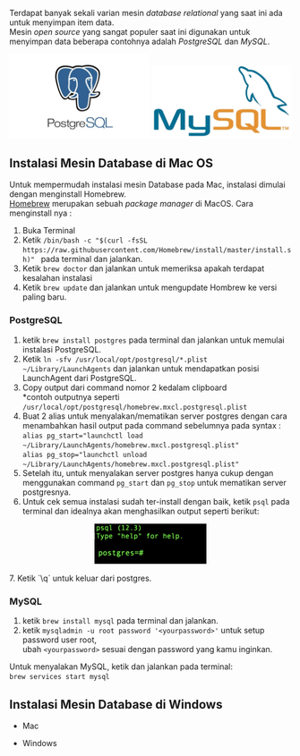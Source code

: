 Terdapat banyak sekali varian mesin *database relational* yang saat ini ada untuk menyimpan item data.<br/>
Mesin *open source* yang sangat populer saat ini digunakan untuk menyimpan data beberapa contohnya adalah *PostgreSQL* dan *MySQL*.
<p align="center">
<img src="/../Images/postgre-img.jpg" width="250" />
<img src="/../Images/mysql-img.jpg" width="250" />
</p> 

## Instalasi Mesin Database di Mac OS
Untuk mempermudah instalasi mesin Database pada Mac, instalasi dimulai dengan menginstall Homebrew. <br/>
[Homebrew](https://brew.sh/) merupakan sebuah *package manager* di MacOS. Cara menginstall nya : 
1. Buka Terminal 
2. Ketik `/bin/bash -c "$(curl -fsSL https://raw.githubusercontent.com/Homebrew/install/master/install.sh)"
` pada terminal dan jalankan.
3. Ketik `brew doctor` dan jalankan untuk memeriksa apakah terdapat kesalahan instalasi 
4. Ketik `brew update` dan jalankan untuk mengupdate Hombrew ke versi paling baru. <br/>

### PostgreSQL <br/>

1. ketik `brew install postgres` pada terminal dan jalankan untuk memulai instalasi PostgreSQL.
2. Ketik `ln -sfv /usr/local/opt/postgresql/*.plist ~/Library/LaunchAgents` dan jalankan untuk mendapatkan posisi LaunchAgent dari PostgreSQL. 
3. Copy output dari command nomor 2 kedalam clipboard <br/>*contoh outputnya seperti `/usr/local/opt/postgresql/homebrew.mxcl.postgresql.plist`
4. Buat 2 alias untuk menyalakan/mematikan server postgres dengan cara menambahkan hasil output pada command sebelumnya pada syntax :
<br/>`alias pg_start="launchctl load ~/Library/LaunchAgents/homebrew.mxcl.postgresql.plist"` <br/>
`alias pg_stop="launchctl unload ~/Library/LaunchAgents/homebrew.mxcl.postgresql.plist"`
5. Setelah itu, untuk menyalakan server postgres hanya cukup dengan menggunakan command `pg_start` dan `pg_stop` untuk mematikan server postgresnya.
6. Untuk cek semua instalasi sudah ter-install dengan baik, ketik `psql` pada terminal dan idealnya akan menghasilkan output seperti berikut: <br/>
<p align="center">
<img src="/../Images/postgre-success.png" width="200" />
</p> 
7. Ketik `\q` untuk keluar dari postgres.

### MySQL <br/>

1. ketik `brew install mysql` pada terminal dan jalankan.
2. ketik `mysqladmin -u root password '<yourpassword>'` untuk setup password user root, <br/>
ubah `<yourpassword>` sesuai dengan password yang kamu inginkan.

Untuk menyalakan MySQL, ketik dan jalankan pada terminal: <br/>
`brew services start mysql` <br/>


## Instalasi Mesin Database di Windows

* Mac <br/>


* Windows <br/>



